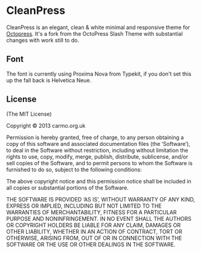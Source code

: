 CleanPress
==========
CleanPress is an elegant, clean & white minimal and responsive theme for [Octopress](http://octopress.org). It's a fork from the OctoPress Slash Theme with substantial changes with work still to do.

<!--Check out the theme in action [here](http://carmo.org.uk).


Install
-------
    $ cd octopress
    $ git clone git://github.com/cherimarie/cleanpress_custom.git .themes/cleanpress_custom
    $ rake install['cleanpress_custom']
    $ rake generate -->


Font
---------------------
The font is currently using Proxima Nova from Typekit, if you don't set this up the fall back is Helvetica Neue.

<!--If you spot any errors then let me know, alternatively take it on and make it better!-->

License
-------
(The MIT License)

Copyright © 2013 carmo.org.uk

Permission is hereby granted, free of charge, to any person obtaining a copy of this software and associated documentation files (the ‘Software’), to deal in the Software without restriction, including without limitation the rights to use, copy, modify, merge, publish, distribute, sublicense, and/or sell copies of the Software, and to permit persons to whom the Software is furnished to do so, subject to the following conditions:

The above copyright notice and this permission notice shall be included in all copies or substantial portions of the Software.

THE SOFTWARE IS PROVIDED ‘AS IS’, WITHOUT WARRANTY OF ANY KIND, EXPRESS OR IMPLIED, INCLUDING BUT NOT LIMITED TO THE WARRANTIES OF MERCHANTABILITY, FITNESS FOR A PARTICULAR PURPOSE AND NONINFRINGEMENT. IN NO EVENT SHALL THE AUTHORS OR COPYRIGHT HOLDERS BE LIABLE FOR ANY CLAIM, DAMAGES OR OTHER LIABILITY, WHETHER IN AN ACTION OF CONTRACT, TORT OR OTHERWISE, ARISING FROM, OUT OF OR IN CONNECTION WITH THE SOFTWARE OR THE USE OR OTHER DEALINGS IN THE SOFTWARE.